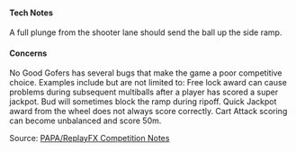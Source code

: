 #### Tech Notes
            
A full plunge from the shooter lane should send the ball up the side ramp.

#### Concerns
No Good Gofers has several bugs that make the game a poor competitive choice. Examples include but are not limited to: Free lock award can cause problems during subsequent multiballs after a player has scored a super jackpot. Bud will sometimes block the ramp during ripoff. Quick Jackpot award from the wheel does not always score correctly. Cart Attack scoring can become unbalanced and score 50m.

Source: [PAPA/ReplayFX Competition Notes](https://replayfoundation.org/papa/learning-center/director-guide/game-notes/#GameNotes)
